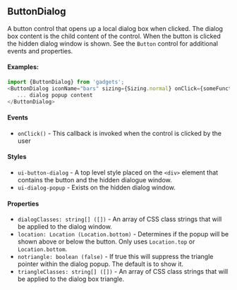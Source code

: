 <a name="module_ButtonDialog"></a>

## ButtonDialog
A button control that opens up a local dialog box when clicked.The dialog box content is the child content of the control.  When thebutton is clicked the hidden dialog window is shown.  See the `Button` controlfor additional events and properties.#### Examples:```javascriptimport {ButtonDialog} from 'gadgets';<ButtonDialog iconName="bars" sizing={Sizing.normal} onClick={someFunction}>   ... dialog popup content</ButtonDialog>```#### Events- `onClick()` - This callback is invoked when the control is clicked by the user#### Styles- `ui-button-dialog` - A top level style placed on the `<div>` element that containsthe button and the hidden dialogue window.- `ui-dialog-popup` - Exists on the hidden dialog window.#### Properties- `dialogClasses: string[] ([])` - An array of CSS class strings that will beapplied to the dialog window.- `location: Location (Location.bottom)` - Determines if the popup will be shownabove or below the button.  Only uses `Location.top` or `Location.bottom`.- `notriangle: boolean (false)` - If true this will suppress the triangle pointerwithin the dialog popup.  The default is to show it.- `triangleClasses: string[] ([])` - An array of CSS class strings that will beapplied to the dialog box triangle.

